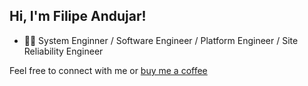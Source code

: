 ## Hi, I'm Filipe Andujar!

- :man_technologist: System Enginner / Software Engineer / Platform Engineer / Site Reliability Engineer

Feel free to connect with me or [buy me a coffee](https://ko-fi.com/fandujar)
